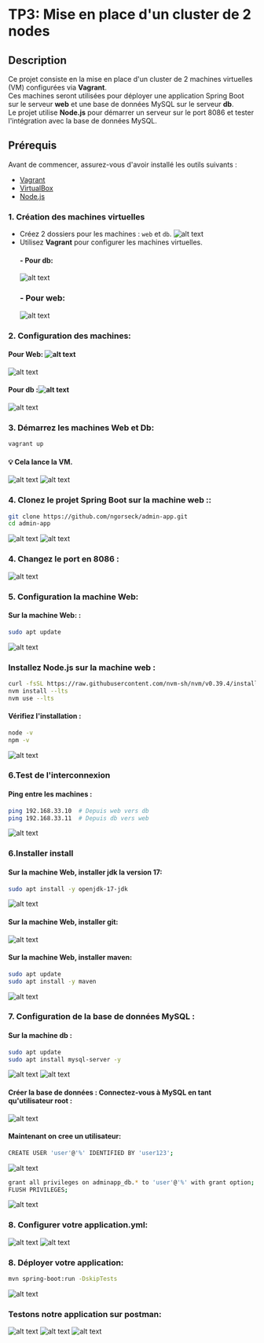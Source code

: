 # TP3: Mise en place d'un cluster de 2 nodes

## Description

Ce projet consiste en la mise en place d'un cluster de 2 machines virtuelles (VM) configurées via **Vagrant**. <br>
Ces machines seront utilisées pour déployer une application Spring Boot sur le serveur **web** et 
une base de données MySQL sur le serveur **db**.  <br>
Le projet utilise **Node.js** pour démarrer un serveur sur le port 8086 et tester l'intégration avec la base de données MySQL.

## Prérequis

Avant de commencer, assurez-vous d'avoir installé les outils suivants :
- [Vagrant](https://www.vagrantup.com/)
- [VirtualBox](https://www.virtualbox.org/)
- [Node.js](https://nodejs.org/)


### 1. Création des machines virtuelles

- Créez 2 dossiers pour les machines : `web` et `db`.
![alt text](image.png)
- Utilisez **Vagrant** pour configurer les machines virtuelles.
   #### - Pour db: 
    ![alt text](image-1.png)
    ### - Pour web:
    ![alt text](image-2.png)

### 2. Configuration des machines:
#### Pour Web: ![alt text](image-3.png) 
![alt text](image-6.png) 

#### Pour db :![alt text](image-5.png)  
![alt text](image-7.png)

### 3. Démarrez les machines Web et Db:
```sh
vagrant up
```
#### 💡 Cela lance la VM.
![alt text](image-9.png)
![alt text](image-10.png)

### 4.  Clonez le projet Spring Boot sur la machine web ::
```sh
git clone https://github.com/ngorseck/admin-app.git
cd admin-app
```
![alt text](image-11.png)
![alt text](image-12.png)

### 4. Changez le port en 8086 :
![alt text](image-13.png)

### 5. Configuration la machine Web:
#### Sur la machine Web: :
```sh
sudo apt update

```
![alt text](image-16.png)
### Installez Node.js sur la machine web :
```sh
curl -fsSL https://raw.githubusercontent.com/nvm-sh/nvm/v0.39.4/install.sh | bash
nvm install --lts
nvm use --lts
```
#### Vérifiez l'installation :
```sh
node -v
npm -v
```
![alt text](image-17.png)

### 6.Test de l'interconnexion
#### Ping entre les machines :
```sh
ping 192.168.33.10  # Depuis web vers db
ping 192.168.33.11  # Depuis db vers web
```
![alt text](image-18.png)

### 6.Installer install
#### Sur la machine Web, installer jdk la version 17:
```sh
sudo apt install -y openjdk-17-jdk
```
![alt text](image-19.png)
#### Sur la machine Web, installer git:
![alt text](image-21.png)
#### Sur la machine Web, installer maven:
```sh
sudo apt update
sudo apt install -y maven
```
![alt text](image-24.png)


### 7. Configuration de la base de données MySQL :
#### Sur la machine db :
```sh
sudo apt update
sudo apt install mysql-server -y
```
![alt text](image-15.png)
![alt text](image-14.png)
#### Créer la base de données : Connectez-vous à MySQL en tant qu'utilisateur root :
![alt text](image-20.png)
#### Maintenant on cree un utilisateur:
```sh
CREATE USER 'user'@'%' IDENTIFIED BY 'user123'; 
```
![alt text](image-23.png)
```sh
grant all privileges on adminapp_db.* to 'user'@'%' with grant option;
FLUSH PRIVILEGES;
```
![alt text](image-25.png)

### 8. Configurer votre application.yml:
![alt text](image-27.png)
![alt text](image-28.png)
### 8. Déployer votre application:
```sh
mvn spring-boot:run -DskipTests
```
![alt text](image-26.png)
### Testons notre application sur postman:
![alt text](image-29.png)
![alt text](image-30.png)
![alt text](image-31.png)

